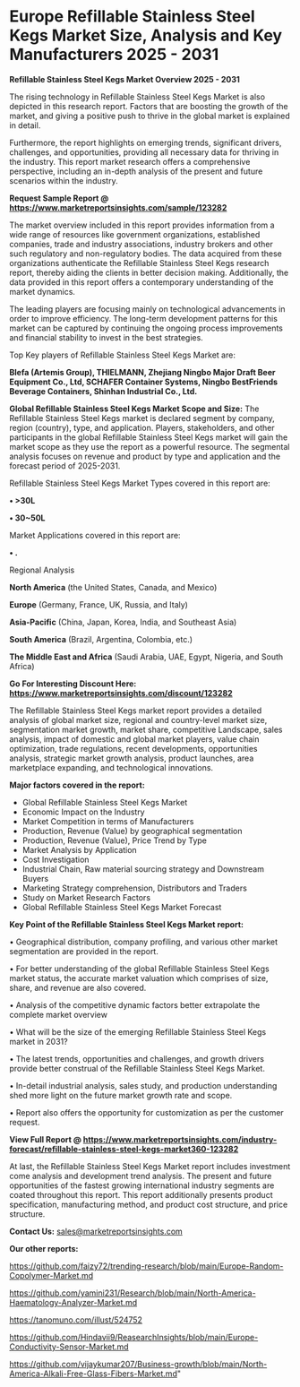 # Europe Refillable Stainless Steel Kegs Market Size, Analysis and Key Manufacturers 2025 - 2031

<Strong> Refillable Stainless Steel Kegs Market Overview 2025 - 2031</strong>

The rising technology in Refillable Stainless Steel Kegs Market is also depicted in this research report. Factors that are boosting the growth of the market, and giving a positive push to thrive in the global market is explained in detail.

Furthermore, the report highlights on emerging trends, significant drivers, challenges, and opportunities, providing all necessary data for thriving in the industry. This report market research offers a comprehensive perspective, including an in-depth analysis of the present and future scenarios within the industry.

<strong>Request Sample Report @ <a href=https://www.marketreportsinsights.com/sample/123282>https://www.marketreportsinsights.com/sample/123282</a></strong>

The market overview included in this report provides information from a wide range of resources like government organizations, established companies, trade and industry associations, industry brokers and other such regulatory and non-regulatory bodies. The data acquired from these organizations authenticate the Refillable Stainless Steel Kegs research report, thereby aiding the clients in better decision making. Additionally, the data provided in this report offers a contemporary understanding of the market dynamics.

The leading players are focusing mainly on technological advancements in order to improve efficiency. The long-term development patterns for this market can be captured by continuing the ongoing process improvements and financial stability to invest in the best strategies.

Top Key players of Refillable Stainless Steel Kegs Market are:

<strong>Blefa (Artemis Group), THIELMANN, Zhejiang Ningbo Major Draft Beer Equipment Co., Ltd, SCHAFER Container Systems, Ningbo BestFriends Beverage Containers, Shinhan Industrial Co., Ltd.</strong>

<strong><b>Global Refillable Stainless Steel Kegs Market Scope and Size:</b></strong>
The Refillable Stainless Steel Kegs market is declared segment by company, region (country), type, and application. Players, stakeholders, and other participants in the global Refillable Stainless Steel Kegs market will gain the market scope as they use the report as a powerful resource. The segmental analysis focuses on revenue and product by type and application and the forecast period of 2025-2031.

Refillable Stainless Steel Kegs Market Types covered in this report are:

<strong>• >30L

• 30~50L</strong>

Market Applications covered in this report are:

<strong>• .</strong> 

Regional Analysis

<strong>North America</strong> (the United States, Canada, and Mexico)

<strong>Europe</strong> (Germany, France, UK, Russia, and Italy)

<strong>Asia-Pacific</strong> (China, Japan, Korea, India, and Southeast Asia)

<strong>South America</strong> (Brazil, Argentina, Colombia, etc.)

<strong>The Middle East and Africa</strong> (Saudi Arabia, UAE, Egypt, Nigeria, and South Africa)

<strong>Go For Interesting Discount Here: <a href=https://www.marketreportsinsights.com/discount/123282>https://www.marketreportsinsights.com/discount/123282</a></strong>

The Refillable Stainless Steel Kegs market report provides a detailed analysis of global market size, regional and country-level market size, segmentation market growth, market share, competitive Landscape, sales analysis, impact of domestic and global market players, value chain optimization, trade regulations, recent developments, opportunities analysis, strategic market growth analysis, product launches, area marketplace expanding, and technological innovations.

<strong><b>Major factors covered in the report:</b></strong>
<ul>
  <li>Global Refillable Stainless Steel Kegs Market </li>
  <li>Economic Impact on the Industry</li>
  <li>Market Competition in terms of Manufacturers</li>
  <li>Production, Revenue (Value) by geographical segmentation</li>
  <li>Production, Revenue (Value), Price Trend by Type</li>
  <li>Market Analysis by Application</li>
  <li>Cost Investigation</li>
  <li>Industrial Chain, Raw material sourcing strategy and Downstream Buyers</li>
  <li>Marketing Strategy comprehension, Distributors and Traders</li>
  <li>Study on Market Research Factors</li>
  <li>Global Refillable Stainless Steel Kegs Market Forecast</li>
</ul>

<strong><b>Key Point of the Refillable Stainless Steel Kegs Market report:</b></strong>

• Geographical distribution, company profiling, and various other market segmentation are provided in the report.

• For better understanding of the global Refillable Stainless Steel Kegs market status, the accurate market valuation which comprises of size, share, and revenue are also covered.

• Analysis of the competitive dynamic factors better extrapolate the complete market overview

• What will be the size of the emerging Refillable Stainless Steel Kegs market in 2031?

• The latest trends, opportunities and challenges, and growth drivers provide better construal of the Refillable Stainless Steel Kegs Market.

• In-detail industrial analysis, sales study, and production understanding shed more light on the future market growth rate and scope.

• Report also offers the opportunity for customization as per the customer request.

<strong><b>View Full Report @ <a href=https://www.marketreportsinsights.com/industry-forecast/refillable-stainless-steel-kegs-market360-123282>https://www.marketreportsinsights.com/industry-forecast/refillable-stainless-steel-kegs-market360-123282</a></b></strong>


At last, the Refillable Stainless Steel Kegs Market report includes investment come analysis and development trend analysis. The present and future opportunities of the fastest growing international industry segments are coated throughout this report. This report additionally presents product specification, manufacturing method, and product cost structure, and price structure.

<strong>Contact Us:</strong>
sales@marketreportsinsights.com

<strong>Our other reports:</strong>

<a href=https://github.com/faizy72/trending-research/blob/main/Europe-Random-Copolymer-Market.md>https://github.com/faizy72/trending-research/blob/main/Europe-Random-Copolymer-Market.md</a>

<a href=https://github.com/yamini231/Research/blob/main/North-America-Haematology-Analyzer-Market.md>https://github.com/yamini231/Research/blob/main/North-America-Haematology-Analyzer-Market.md</a>

<a href=https://tanomuno.com/illust/524752>https://tanomuno.com/illust/524752</a>

<a href=https://github.com/Hindavii9/ReasearchInsights/blob/main/Europe-Conductivity-Sensor-Market.md>https://github.com/Hindavii9/ReasearchInsights/blob/main/Europe-Conductivity-Sensor-Market.md</a>

<a href=https://github.com/vijaykumar207/Business-growth/blob/main/North-America-Alkali-Free-Glass-Fibers-Market.md>https://github.com/vijaykumar207/Business-growth/blob/main/North-America-Alkali-Free-Glass-Fibers-Market.md</a>"
